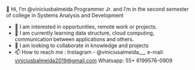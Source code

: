  👋 Hi, I’m @viniciusbalmeida Programmer Jr. and I’m in the second semester of college in Systems Analysis and Development
- 👀 I am interested in opportunities, remote work or projects.
- 🌱 I am currently learning data structure, cloud computing, communication between applications and others.
- 💞️ I am looking to collaborate in knowledge and projects
- 📫 How to reach me : 
Instagram - @viniciusalmeida___
e-mail: viniciusbalmeida2019@gmail.com
Whatsapp: 55+ 6199576-0909

<!---
viniciusbalmeida/viniciusbalmeida is a ✨ special ✨ repository because its `README.md` (this file) appears on your GitHub profile.
You can click the Preview link to take a look at your changes.
--->
